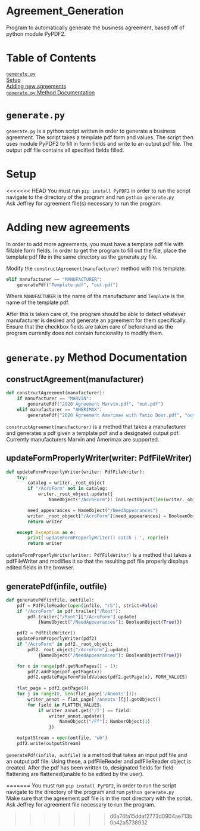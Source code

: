 # Agreement_Generation
Program to automatically generate the business agreement, based off of python module PyPDF2.

# Table of Contents

[`generate.py`](#`generate.py`)   
[Setup](#Setup)   
[Adding new agreements](#Adding-new-agreements)   
[`generate.py` Method Documentation](#`generate.py`-Method-Documentation)   

# `generate.py`
`generate.py` is a python script written in order to generate a business agreement. The script takes a template pdf form and values. The script then uses module PyPDF2 to fill in form fields and write to an output pdf file. The output pdf file contains all specified fields filled.

# Setup
<<<<<<< HEAD
You must run `pip install PyPDF2` in order to run the script navigate to the directory of the program and run `python generate.py`  
Ask Jeffrey for agreement file(s) necessary to run the program.

# Adding new agreements
In order to add more agreements, you must have a template pdf file with fillable form fields.
In order to get the program to fill out the file, place the template pdf file in the same directory as the generate.py file.  

Modify the `constructAgreement(manufacturer)` method with this template:
```python
elif manufacturer == "MANUFACTURER":
    generatePdf("Template.pdf", "out.pdf")
```
Where `MANUFACTURER` is the name of the manufacturer and `Template` is the name of the template pdf.

After this is taken care of, the program should be able to detect whatever manufacturer is desired and generate an agreement for them specifically.
Ensure that the checkbox fields are taken care of beforehand as the program currently does not contain funcionality to modify them.

# `generate.py` Method Documentation

## constructAgreement(manufacturer)
```python
def constructAgreement(manufacturer):
    if manufacturer == "MARVIN":
        generatePdf("2020 Agreement Marvin.pdf", "out.pdf")
    elif manufacturer == "AMERIMAX":
        generatePdf("2020 Agreement Amerimax with Patio Door.pdf", "out.pdf")
```
`constructAgreement(manufacturer)` is a method that takes a manufacturer and generates a pdf given a template pdf and a designated output pdf. Currently manufacturers Marvin and Amerimax are supported.

## updateFormProperlyWriter(writer: PdfFileWriter)
```python
def updateFormProperlyWriter(writer: PdfFileWriter):
    try:
        catalog = writer._root_object
        if "/AcroForm" not in catalog:
            writer._root_object.update({
                NameObject("/AcroForm"): IndirectObject(len(writer._objects), 0, writer)})

        need_appearances = NameObject("/NeedAppearances")
        writer._root_object["/AcroForm"][need_appearances] = BooleanObject(True)
        return writer

    except Exception as e:
        print('updateFormProperlyWriter() catch : ', repr(e))
        return writer
```
`updateFormProperlyWriter(writer: PdfFileWriter)` is a method that takes a pdfFileWriter and modifies it so that the resulting pdf file properly displays edited fields in the browser.

## generatePdf(infile, outfile)
```python
def generatePdf(infile, outfile):
    pdf = PdfFileReader(open(infile, "rb"), strict=False)
    if "/AcroForm" in pdf.trailer["/Root"]:
        pdf.trailer["/Root"]["/AcroForm"].update(
            {NameObject("/NeedAppearances"): BooleanObject(True)})

    pdf2 = PdfFileWriter()
    updateFormProperlyWriter(pdf2)
    if "/AcroForm" in pdf2._root_object:
        pdf2._root_object["/AcroForm"].update(
            {NameObject("/NeedAppearances"): BooleanObject(True)})

    for x in range(pdf.getNumPages() - 1):
        pdf2.addPage(pdf.getPage(x)) 
        pdf2.updatePageFormFieldValues(pdf2.getPage(x), FORM_VALUES)
    
    flat_page = pdf2.getPage(0)
    for j in range(0, len(flat_page['/Annots'])):
        writer_annot = flat_page['/Annots'][j].getObject()
        for field in FLATTEN_VALUES: 
            if writer_annot.get('/T') == field:
                writer_annot.update({
                    NameObject("/Ff"): NumberObject(1)
                })

    outputStream = open(outfile, "wb")
    pdf2.write(outputStream)
```
`generatePdf(infile, outfile)` is a method that takes an input pdf file and an output pdf file. Using these, a pdfFileReader and pdfFileReader object is created. After the pdf has been written to, designated fields for field flattening are flattened(unable to be edited by the user).

=======
You must run `pip install PyPDF2`, in order to run the script navigate to the directory of the program and run `python generate.py`  
Make sure that the agreement pdf file is in the root directory with the script.  
Ask Jeffrey for agreement file necessary to run the program.
>>>>>>> d0a74fa15ddaf2773d0904ae713b0a42a5738932
